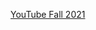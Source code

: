 [YouTube Fall 2021](https://www.youtube.com/watch?v=gf3bG6HXXiU&list=PLOtl7M3yp-DXbHTFe_w9zFPXeau28CDao&index=6)
